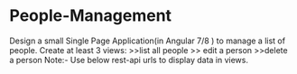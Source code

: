 # People-Management
Design a small Single Page Application(in Angular 7/8 ) to manage a list of people.  Create at least 3 views:  >>list all people  >> edit a person  >>delete a person  Note:- Use below rest-api urls to display data in views. 
